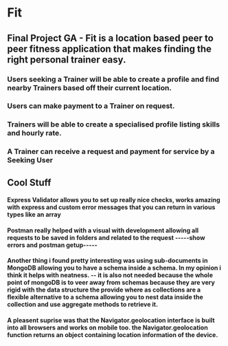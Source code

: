 # Fit

## Final Project GA - Fit is a location based peer to peer fitness application that makes finding the right personal trainer easy.

### Users seeking a Trainer will be able to create a profile and find nearby Trainers based off their current location.

### Users can make payment to a Trainer on request.

### Trainers will be able to create a specialised profile listing skills and hourly rate.

### A Trainer can receive a request and payment for service by a Seeking User

## Cool Stuff

#### Express Validator allows you to set up really nice checks, works amazing with express and custom error messages that you can return in various types like an array

#### Postman really helped with a visual with development allowing all requests to be saved in folders and related to the request -----show errors and postman getup-----

#### Another thing i found pretty interesting was using sub-documents in MongoDB allowing you to have a schema inside a schema. In my opinion i think it helps with neatness. -- it is also not needed because the whole point of mongoDB is to veer away from schemas because they are very rigid with the data structure the provide where as collections are a flexible alternative to a schema allowing you to nest data inside the collection and use aggregate methods to retrieve it.

#### A pleasent suprise was that the Navigator.geolocation interface is built into all browsers and works on mobile too. the Navigator.geolocation function returns an object containing location information of the device.

